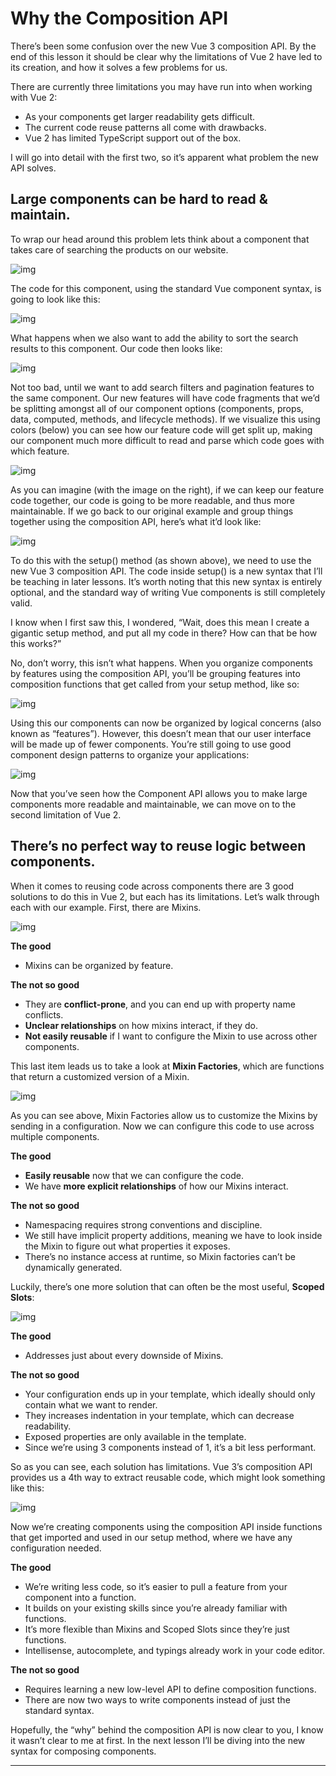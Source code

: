 # Why the Composition API

There’s been some confusion over the new Vue 3 composition API. By the end of  this lesson it should be clear why the limitations of Vue 2 have led to  its creation, and how it solves a few problems for us.

There are currently three limitations you may have run into when working with Vue 2:

- As your components get larger readability gets difficult.
- The current code reuse patterns all come with drawbacks.
- Vue 2 has limited TypeScript support out of the box.

I will go into detail with the first two, so it’s apparent what problem the new API solves.

## Large components can be hard to read & maintain.

To wrap our head around this problem lets think about a component that takes care of searching the products on our website.

![img](https://firebasestorage.googleapis.com/v0/b/vue-mastery.appspot.com/o/flamelink%2Fmedia%2F1570466230395_01-search-1.gif?alt=media&token=82d001ec-471e-4b3e-b57f-8599d15e52fd)

The code for this component, using the standard Vue component syntax, is going to look like this:

![img](https://firebasestorage.googleapis.com/v0/b/vue-mastery.appspot.com/o/flamelink%2Fmedia%2F1570466236547_02-old%20syntax.jpg?alt=media&token=a606626c-79ce-4426-8c45-8d27f1b1f7a0)

What happens when we also want to add the ability to sort the search results to this component. Our code then looks like:

![img](https://firebasestorage.googleapis.com/v0/b/vue-mastery.appspot.com/o/flamelink%2Fmedia%2F1570466246070_03-withsorting-1.jpg?alt=media&token=f41a096f-39cb-4af5-b985-cbd854b04183)

Not too bad, until we want to add search filters and pagination  features to the same component. Our new features will have code  fragments that we’d be splitting amongst all of our component options  (components, props, data, computed, methods, and lifecycle methods). If  we visualize this using colors (below) you can see how our feature code  will get split up, making our component much more difficult to read and  parse which code goes with which feature.

![img](https://firebasestorage.googleapis.com/v0/b/vue-mastery.appspot.com/o/flamelink%2Fmedia%2F1570466251996_04-logical-concerns.jpg?alt=media&token=da79b1b0-c956-4dae-aaa8-d22e67ec1714)

As you can imagine (with the image on the right), if we can keep our  feature code together, our code is going to be more readable, and thus  more maintainable. If we go back to our original example and group  things together using the composition API, here’s what it’d look like:

![img](https://firebasestorage.googleapis.com/v0/b/vue-mastery.appspot.com/o/flamelink%2Fmedia%2F1570466257130_05-composition-setup.jpg?alt=media&token=3d7bccbf-7c5a-49aa-b885-bb974f71557e)

To do this with the setup() method (as shown above), we need to use  the new Vue 3 composition API. The code inside setup() is a new syntax  that I’ll be teaching in later lessons. It’s worth noting that this new  syntax is entirely optional, and the standard way of writing Vue  components is still completely valid.

I know when I first saw this, I wondered, “Wait, does this mean I  create a gigantic setup method, and put all my code in there? How can  that be how this works?”

No, don’t worry, this isn’t what happens. When you organize  components by features using the composition API, you’ll be grouping  features into composition functions that get called from your setup  method, like so:

![img](https://firebasestorage.googleapis.com/v0/b/vue-mastery.appspot.com/o/flamelink%2Fmedia%2F1570466262485_06-composition-functions.jpg?alt=media&token=b2daaec2-3c38-4d89-b259-16f50d0ebeb8)

Using this our components can now be organized by logical concerns  (also known as “features”). However, this doesn’t mean that our user  interface will be made up of fewer components. You’re still going to use good component design patterns to organize your applications:

![img](https://firebasestorage.googleapis.com/v0/b/vue-mastery.appspot.com/o/flamelink%2Fmedia%2F1570466269664_07-comp-ui-not.jpg?alt=media&token=056ff2e2-8286-4169-9799-5d1436057cc7)

Now that you’ve seen how the Component API allows you to make large  components more readable and maintainable, we can move on to the second  limitation of Vue 2.

## There’s no perfect way to reuse logic between components.

When it comes to reusing code across components there are 3 good  solutions to do this in Vue 2, but each has its limitations. Let’s walk  through each with our example. First, there are Mixins.

![img](https://firebasestorage.googleapis.com/v0/b/vue-mastery.appspot.com/o/flamelink%2Fmedia%2F1570466274710_08-mixins.jpg?alt=media&token=c3d5e797-d740-45b5-b16b-d4cd7deb854f)

**The good**

- Mixins can be organized by feature.

**The not so good**

- They are **conflict-prone**, and you can end up with property name conflicts.
- **Unclear relationships** on how mixins interact, if they do.
- **Not easily reusable** if I want to configure the Mixin to use across other components.

This last item leads us to take a look at **Mixin Factories**, which are functions that return a customized version of a Mixin.

![img](https://firebasestorage.googleapis.com/v0/b/vue-mastery.appspot.com/o/flamelink%2Fmedia%2F1570466281614_09-Mixin%20Factory.jpg?alt=media&token=230ffcb9-6f25-4979-9a5d-fff9dc56b177)

As you can see above, Mixin Factories allow us to customize the  Mixins by sending in a configuration. Now we can configure this code to  use across multiple components.

**The good**

- **Easily reusable** now that we can configure the code.
- We have **more explicit relationships** of how our Mixins interact.

**The not so good**

- Namespacing requires strong conventions and discipline.
- We still have implicit property additions, meaning we have to look inside the Mixin to figure out what properties it exposes.
- There’s no instance access at runtime, so Mixin factories can’t be dynamically generated.

Luckily, there’s one more solution that can often be the most useful, **Scoped Slots**:

![img](https://firebasestorage.googleapis.com/v0/b/vue-mastery.appspot.com/o/flamelink%2Fmedia%2F1570466291762_10-scoped-slots.jpg?alt=media&token=46cf56b7-2034-4a43-beb0-697322446f3b)

**The good**

- Addresses just about every downside of Mixins.

**The not so good**

- Your configuration ends up in your template, which ideally should only contain what we want to render.
- They increases indentation in your template, which can decrease readability.
- Exposed properties are only available in the template.
- Since we’re using 3 components instead of 1, it’s a bit less performant.

So as you can see, each solution has limitations. Vue 3’s composition API provides us a 4th way to extract reusable code, which might look  something like this:

![img](https://firebasestorage.googleapis.com/v0/b/vue-mastery.appspot.com/o/flamelink%2Fmedia%2F1570466297345_11-composition-api-1.jpg?alt=media&token=9f911d62-e1b7-400c-b0da-3f6f30655f71)

Now we’re creating components using the composition API inside  functions that get imported and used in our setup method, where we have  any configuration needed.

**The good**

- We’re writing less code, so it’s easier to pull a feature from your component into a function.
- It builds on your existing skills since you’re already familiar with functions.
- It’s more flexible than Mixins and Scoped Slots since they’re just functions.
- Intellisense, autocomplete, and typings already work in your code editor.

**The not so good**

- Requires learning a new low-level API to define composition functions.
- There are now two ways to write components instead of just the standard syntax.

Hopefully, the “why” behind the composition API is now clear to you, I know it wasn’t clear to me at first. In the next lesson I’ll be diving  into the new syntax for composing components.

---

